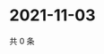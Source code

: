 # 2021-11-03

共 0 条

<!-- BEGIN WEIBO -->
<!-- 最后更新时间 Wed Nov 03 2021 04:14:51 GMT+0800 (China Standard Time) -->

<!-- END WEIBO -->
